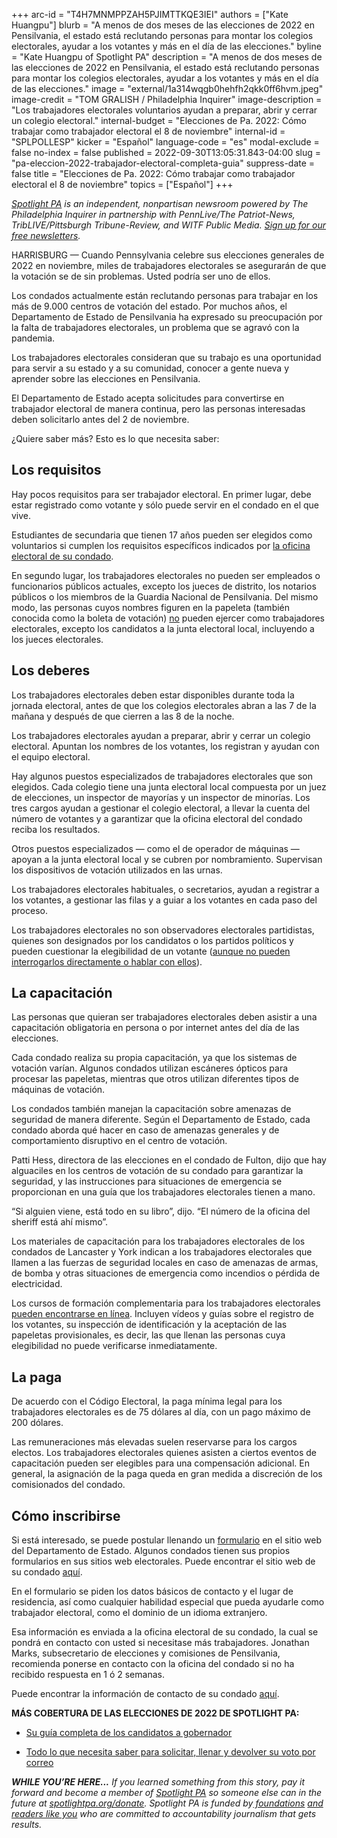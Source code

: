 +++
arc-id = "T4H7MNMPPZAH5PJIMTTKQE3IEI"
authors = ["Kate Huangpu"]
blurb = "A menos de dos meses de las elecciones de 2022 en Pensilvania, el estado está reclutando personas para montar los colegios electorales, ayudar a los votantes y más en el día de las elecciones."
byline = "Kate Huangpu of Spotlight PA"
description = "A menos de dos meses de las elecciones de 2022 en Pensilvania, el estado está reclutando personas para montar los colegios electorales, ayudar a los votantes y más en el día de las elecciones."
image = "external/1a314wqgb0hehfh2qkk0ff6hvm.jpeg"
image-credit = "TOM GRALISH / Philadelphia Inquirer"
image-description = "Los trabajadores electorales voluntarios ayudan a preparar, abrir y cerrar un colegio electoral."
internal-budget = "Elecciones de Pa. 2022: Cómo trabajar como trabajador electoral el 8 de noviembre"
internal-id = "SPLPOLLESP"
kicker = "Español"
language-code = "es"
modal-exclude = false
no-index = false
published = 2022-09-30T13:05:31.843-04:00
slug = "pa-eleccion-2022-trabajador-electoral-completa-guia"
suppress-date = false
title = "Elecciones de Pa. 2022: Cómo trabajar como trabajador electoral el 8 de noviembre"
topics = ["Español"]
+++

<a href="https://www.spotlightpa.org/"><i>Spotlight PA</i></a><i> is an independent, nonpartisan newsroom powered by The Philadelphia Inquirer in partnership with PennLive/The Patriot-News, TribLIVE/Pittsburgh Tribune-Review, and WITF Public Media. </i><a href="https://www.spotlightpa.org/newsletters"><i>Sign up for our free newsletters</i></a><i>.</i>

HARRISBURG — Cuando Pennsylvania celebre sus elecciones generales de 2022 en noviembre, miles de trabajadores electorales se asegurarán de que la votación se de sin problemas. Usted podría ser uno de ellos.

Los condados actualmente están reclutando personas para trabajar en los más de 9.000 centros de votación del estado. Por muchos años, el Departamento de Estado de Pensilvania ha expresado su preocupación por la falta de trabajadores electorales, un problema que se agravó con la pandemia.

Los trabajadores electorales consideran que su trabajo es una oportunidad para servir a su estado y a su comunidad, conocer a gente nueva y aprender sobre las elecciones en Pensilvania.

El Departamento de Estado acepta solicitudes para convertirse en trabajador electoral de manera continua, pero las personas interesadas deben solicitarlo antes del 2 de noviembre.

¿Quiere saber más? Esto es lo que necesita saber:

## Los requisitos

Hay pocos requisitos para ser trabajador electoral. En primer lugar, debe estar registrado como votante y sólo puede servir en el condado en el que vive.

Estudiantes de secundaria que tienen 17 años pueden ser elegidos como voluntarios si cumplen los requisitos específicos indicados por <a href="https://www.vote.pa.gov/Resources/Pages/Contact-Your-Election-Officials.aspx">la oficina electoral de su condado</a>.

En segundo lugar, los trabajadores electorales no pueden ser empleados o funcionarios públicos actuales, excepto los jueces de distrito, los notarios públicos o los miembros de la Guardia Nacional de Pensilvania. Del mismo modo, las personas cuyos nombres figuren en la papeleta (también conocida como la boleta de votación) <a href="https://www.vote.pa.gov/Resources/pages/be-a-poll-worker.aspx">no</a> pueden ejercer como trabajadores electorales, excepto los candidatos a la junta electoral local, incluyendo a los jueces electorales.

## Los deberes

Los trabajadores electorales deben estar disponibles durante toda la jornada electoral, antes de que los colegios electorales abran a las 7 de la mañana y después de que cierren a las 8 de la noche.

Los trabajadores electorales ayudan a preparar, abrir y cerrar un colegio electoral. Apuntan los nombres de los votantes, los registran y ayudan con el equipo electoral.

Hay algunos puestos especializados de trabajadores electorales que son elegidos. Cada colegio tiene una junta electoral local compuesta por un juez de elecciones, un inspector de mayorías y un inspector de minorías. Los tres cargos ayudan a gestionar el colegio electoral, a llevar la cuenta del número de votantes y a garantizar que la oficina electoral del condado reciba los resultados.

Otros puestos especializados — como el de operador de máquinas — apoyan a la junta electoral local y se cubren por nombramiento. Supervisan los dispositivos de votación utilizados en las urnas.

Los trabajadores electorales habituales, o secretarios, ayudan a registrar a los votantes, a gestionar las filas y a guiar a los votantes en cada paso del proceso.

Los trabajadores electorales no son observadores electorales partidistas, quienes son designados por los candidatos o los partidos políticos y pueden cuestionar la elegibilidad de un votante (<a href="https://www.vote.pa.gov/Your-Rights/Pages/Poll-Watchers.aspx">aunque no pueden interrogarlos directamente o hablar con ellos</a>).

## La capacitación

Las personas que quieran ser trabajadores electorales deben asistir a una capacitación obligatoria en persona o por internet antes del día de las elecciones.

Cada condado realiza su propia capacitación, ya que los sistemas de votación varían. Algunos condados utilizan escáneres ópticos para procesar las papeletas, mientras que otros utilizan diferentes tipos de máquinas de votación.

Los condados también manejan la capacitación sobre amenazas de seguridad de manera diferente. Según el Departamento de Estado, cada condado aborda qué hacer en caso de amenazas generales y de comportamiento disruptivo en el centro de votación.

Patti Hess, directora de las elecciones en el condado de Fulton, dijo que hay alguaciles en los centros de votación de su condado para garantizar la seguridad, y las instrucciones para situaciones de emergencia se proporcionan en una guía que los trabajadores electorales tienen a mano.

“Si alguien viene, está todo en su libro”, dijo. “El número de la oficina del sheriff está ahí mismo”.

Los materiales de capacitación para los trabajadores electorales de los condados de Lancaster y York indican a los trabajadores electorales que llamen a las fuerzas de seguridad locales en caso de amenazas de armas, de bomba y otras situaciones de emergencia como incendios o pérdida de electricidad.

Los cursos de formación complementaria para los trabajadores electorales <a href="https://www.vote.pa.gov/Resources/Poll-Worker-Training/Pages/default.aspx">pueden encontrarse en línea</a>. Incluyen vídeos y guías sobre el registro de los votantes, su inspección de identificación y la aceptación de las papeletas provisionales, es decir, las que llenan las personas cuya elegibilidad no puede verificarse inmediatamente.

## La paga

De acuerdo con el Código Electoral, la paga mínima legal para los trabajadores electorales es de 75 dólares al día, con un pago máximo de 200 dólares.

Las remuneraciones más elevadas suelen reservarse para los cargos electos. Los trabajadores electorales quienes asisten a ciertos eventos de capacitación pueden ser elegibles para una compensación adicional. En general, la asignación de la paga queda en gran medida a discreción de los comisionados del condado.

## Cómo inscribirse

Si está interesado, se puede postular llenando un <a href="https://paebrprod.powerappsportals.us/EBR/DOS/Votes-PA-County/">formulario</a> en el sitio web del Departamento de Estado. Algunos condados tienen sus propios formularios en sus sitios web electorales. Puede encontrar el sitio web de su condado <a href="https://www.vote.pa.gov/Resources/Pages/Contact-Your-Election-Officials.aspx">aquí</a>.

En el formulario se piden los datos básicos de contacto y el lugar de residencia, así como cualquier habilidad especial que pueda ayudarle como trabajador electoral, como el dominio de un idioma extranjero.

Esa información es enviada a la oficina electoral de su condado, la cual se pondrá en contacto con usted si necesitase más trabajadores. Jonathan Marks, subsecretario de elecciones y comisiones de Pensilvania, recomienda ponerse en contacto con la oficina del condado si no ha recibido respuesta en 1 ó 2 semanas.

Puede encontrar la información de contacto de su condado <a href="https://www.vote.pa.gov/Resources/Pages/Contact-Your-Election-Officials.aspx">aquí</a>.

<b>MÁS COBERTURA DE LAS ELECCIONES DE 2022 DE SPOTLIGHT PA:</b>

- <a href="https://www.spotlightpa.org/news/2022/09/pa-elecci%C3%B3n-2022-mastriano-shapiro-gobernador-candidatura-completa-gu%C3%ADa/" target="_blank">Su guía completa de los candidatos a gobernador</a>

- <a href="https://www.spotlightpa.org/news/2022/09/pa-eleccion-2022-votacion-por-correo-boleta-como-solicitar-llenar-devolver/" target="_blank">Todo lo que necesita saber para solicitar, llenar y devolver su voto por correo</a>

<i><b>WHILE YOU’RE HERE...</b></i><i> If you learned something from this story, pay it forward and become a member of </i><a href="https://www.spotlightpa.org/"><i>Spotlight PA</i></a><i> so someone else can in the future at </i><a href="http://spotlightpa.org/donate"><i>spotlightpa.org/donate</i></a><i>. Spotlight PA is funded by</i><a href="https://www.spotlightpa.org/support"><i> foundations</i></a><i> </i><a href="https://www.spotlightpa.org/support"><i>and readers like you</i></a><i> who are committed to accountability journalism that gets results.</i>
